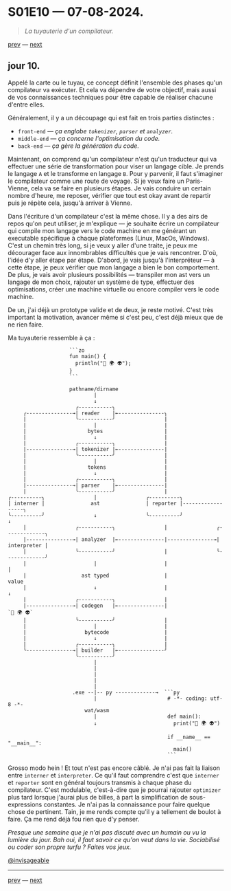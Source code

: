 # S01E10 — 07-08-2024.

> *La tuyauterie d'un compilateur.*

[prev](S01E08-05-08-2024.md) — [next](S01E01-29-07-2024.md)

## jour 10.

Appelé la carte ou le tuyau, ce concept définit l'ensemble des phases qu'un compilateur va exécuter. Et cela va dépendre de votre objectif, mais aussi de vos connaissances techniques pour être capable de réaliser chacune d'entre elles.   

Généralement, il y a un découpage qui est fait en trois parties distinctes :    

- `front-end` — *ça englobe `tokenizer`, `parser` et `analyzer`.* 
- `middle-end` — *ça concerne l'optimisation du code.*
- `back-end` — *ça gère la génération du code.*

Maintenant, on comprend qu'un compilateur n'est qu'un traducteur qui va effectuer une série de transformation pour viser un langage cible. Je prends le langage `A` et le transforme en langage `B`. Pour y parvenir, il faut s'imaginer le compilateur comme une route de voyage. Si je veux faire un Paris-Vienne, cela va se faire en plusieurs étapes. Je vais conduire un certain nombre d'heure, me reposer, vérifier que tout est okay avant de repartir puis je répète cela, jusqu'à arriver à Vienne.    

Dans l'écriture d'un compilateur c'est la même chose. Il y a des airs de repos qu'on peut utiliser, je m'explique — je souhaite écrire un compilateur qui compile mon langage vers le code machine en me générant un executable spécifique à chaque plateformes (Linux, MacOs, Windows). C'est un chemin très long, si je veux y aller d'une traite, je peux me décourager face aux innombrables difficultés que je vais rencontrer. D'où, l'idée d'y aller étape par étape. D'abord, je vais jusqu'à l'interpréteur — à cette étape, je peux vérifier que mon langage a bien le bon comportement. De plus, je vais avoir plusieurs possibilités — transpiler mon ast vers un langage de mon choix, rajouter un système de type, effectuer des optimisations, créer une machine virtuelle ou encore compiler vers le code machine.    

De un, j'ai déjà un prototype valide et de deux, je reste motivé. C'est très important la motivation, avancer même si c'est peu, c'est déjà mieux que de ne rien faire.

Ma tuyauterie ressemble à ça :

```                 
                    ```zo
                    fun main() {
                      println("👋 🌍 👽");
                    }
                    ```

                    pathname/dirname
                            |
                            ↓
                      ╭-----------╮
     ╭---------------→| reader    |←---------------╮
     |                ╰-----------╯                |
     |                      |                      |
     |                    bytes                    |
     |                      ↓                      |
     |                ╭-----------╮                |
     |---------------→| tokenizer |←---------------|
     |                ╰-----------╯                |
     |                      |                      |
     |                    tokens                   |
     |                      ↓                      |
     |                ╭-----------╮                |
     |---------------→| parser    |←---------------|
     |                ╰-----------╯                |
╭----------╮                |                ╭----------╮
| interner |               ast               | reporter |------------------╮
╰----------╯                ↓                ╰----------╯                  ↓
     |                ╭-----------╮                |                ╭-------------╮
     |---------------→| analyzer  |←---------------|---------------→| interpreter |
     |                ╰-----------╯                |                ╰-------------╯
     |                      |                      |                       |
     |                  ast typed                  |                     value
     |                      ↓                      |                       ↓
     |                ╭-----------╮                | 
     |---------------→| codegen   |←---------------|                  `👋 🌍 👽`
     |                ╰-----------╯                |
     |                      |                      |
     |                   bytecode                  |
     |                      ↓                      |
     |                ╭-----------╮                |
     ╰---------------→| builder   |←---------------╯
                      ╰-----------╯                       
                            |
                            |
                            |
                            |
                            |
                     .exe --|-- py -------------→  ```py
                            |                       # -*- coding: utf-8 -*-
                         wat/wasm
                            |                       def main():
                            ↓                         print("👋 🌍 👽")
                    
                                                    if __name__ == "__main__":
                                                      main()                                    
                                                    ```
```

Grosso modo hein ! Et tout n'est pas encore câblé. Je n'ai pas fait la liaison entre `interner` et `interpreter`. Ce qu'il faut comprendre c'est que `interner` et `reporter` sont en général toujours transmis à chaque phase du compilateur. C'est modulable, c'est-à-dire que je pourrai rajouter `optimizer` plus tard lorsque j'aurai plus de billes, à part la simplification de sous-expressions constantes. Je n'ai pas la connaissance pour faire quelque chose de pertinent. Tain, je me rends compte qu'il y a tellement de boulot à faire. Ça me rend déjà fou rien que d'y penser.

*Presque une semaine que je n'ai pas discuté avec un humain ou vu la lumière du jour. Bah oui, il faut savoir ce qu'on veut dans la vie. Sociabilisé ou coder son propre turfu ? Faites vos jeux.*

[@invisageable](https://twitter.com/invisageable)   

---

[prev](S01E08-05-08-2024.md) — [next](S01E01-29-07-2024.md)
